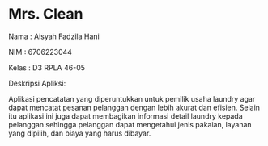 # Mrs. Clean

Nama  : Aisyah Fadzila Hani

NIM  : 6706223044

Kelas  : D3 RPLA 46-05

Deskripsi Apliksi:

Aplikasi pencatatan yang diperuntukkan untuk pemilik usaha laundry agar dapat mencatat pesanan pelanggan dengan lebih akurat dan efisien. Selain itu aplikasi ini juga dapat membagikan informasi detail laundry kepada pelanggan sehingga pelanggan dapat mengetahui jenis pakaian, layanan yang dipilih, dan  biaya yang harus dibayar.
